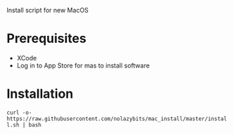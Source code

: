 Install script for new MacOS

# Prerequisites  
* XCode
* Log in to App Store for mas to install software

# Installation  
`curl -o- https://raw.githubusercontent.com/nolazybits/mac_install/master/install.sh | bash`
